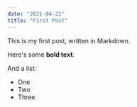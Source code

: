 ```yaml
---
date: "2021-04-21"
title: "First Post"
---
```

This is my first post, written in Markdown.

Here's some __bold text__.

And a list:

* One
* Two
* Three
